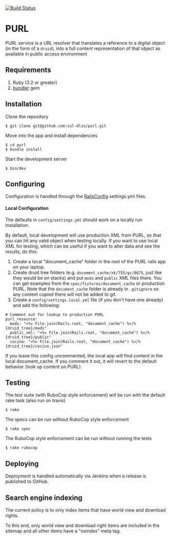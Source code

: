 [![Build Status](https://github.com/sul-dlss/purl/actions/workflows/ruby.yml/badge.svg)](https://github.com/sul-dlss/purl/actions/workflows/ruby.yml)

# PURL

PURL service is a URL resolver that translates a reference to a digital object (in the form of a `druid`), into a full content representation of that object as available in public access environment

## Requirements

1. Ruby (3.2 or greater)
2. [bundler](http://bundler.io/) gem

## Installation

Clone the repository

    $ git clone git@github.com:sul-dlss/purl.git

Move into the app and install dependencies

    $ cd purl
    $ bundle install

Start the development server

    $ bin/dev

## Configuring

Configuration is handled through the [RailsConfig](/railsconfig/config) settings.yml files.

#### Local Configuration

The defaults in `config/settings.yml` should work on a locally run installation.

By default, local development will use production XML from PURL, so that you can hit any valid object when testing locally.  If you want to use local XML for testing, which can be useful if you want to alter data and see the results, do this:

1. Create a local "document_cache" folder in the root of the PURL rails app on your laptop.
2. Create druid tree folders (e.g. `document_cache/xk/755/gc/8675`, just like they would be on stacks) and put `mods` and `public` XML files there.  You can get examples from the `spec/fixtures/document_cache` or production PURL.  Note that the `document_cache` folder is already in `.gitignore` so any content copied there will not be added to git.
3. Create a `config/settings.local.yml` file (if you don't have one already) and add the following:

```
# Comment out for lookup to production PURL
purl_resource:
  mods: "<%= File.join(Rails.root, "document_cache") %>/%{druid_tree}/mods"
  public_xml: "<%= File.join(Rails.root, "document_cache") %>/%{druid_tree}/public"
  cocina: "<%= File.join(Rails.root, "document_cache") %>/%{druid_tree}/cocina.json"
```

If you leave this config uncommented, the local app will find content in the local document_cache.  If you comment it out, it will revert to the default behavior (look up content on PURL).

## Testing

The test suite (with RuboCop style enforcement) will be run with the default rake task (also run on travis)

    $ rake

The specs can be run without RuboCop style enforcement

    $ rake spec

The RuboCop style enforcement can be run without running the tests

    $ rake rubocop

## Deploying

Deployment is handled automatically via Jenkins when a release is published to GitHub.

## Search engine indexing

The current policy is to only index items that have world view and download rights.

To this end, only world view and download right items are included in the sitemap and all other items have a "noindex" meta tag.
